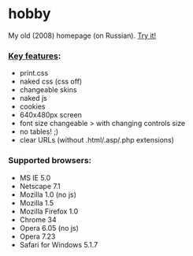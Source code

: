 # hobby
My old (2008) homepage (on Russian). [Try it!](https://vit-1.github.io/hobby/)

### [Key features](https://vit-1.github.io/hobby/viT/siteidea/):
- print.css
- naked css (css off)
- changeable skins
- naked js
- cookies
- 640x480px screen
- font size changeable > with changing controls size
- no tables! ;)
- clear URLs (without .html/.asp/.php extensions)

### Supported browsers:
- MS IE 5.0
- Netscape 7.1
- Mozilla 1.0 (no js)
- Mozilla 1.5
- Mozilla Firefox 1.0
- Chrome 34
- Opera 6.05 (no js)
- Opera 7.23
- Safari for Windows 5.1.7